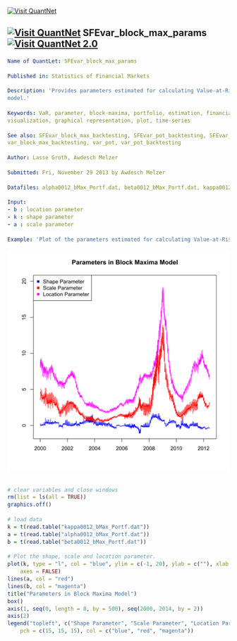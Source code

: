 
[<img src="https://github.com/QuantLet/Styleguide-and-Validation-procedure/blob/master/pictures/banner.png" alt="Visit QuantNet">](http://quantlet.de/index.php?p=info)

## [<img src="https://github.com/QuantLet/Styleguide-and-Validation-procedure/blob/master/pictures/qloqo.png" alt="Visit QuantNet">](http://quantlet.de/) **SFEvar_block_max_params** [<img src="https://github.com/QuantLet/Styleguide-and-Validation-procedure/blob/master/pictures/QN2.png" width="60" alt="Visit QuantNet 2.0">](http://quantlet.de/d3/ia)

```yaml
Name of QuantLet: SFEvar_block_max_params

Published in: Statistics of Financial Markets

Description: 'Provides parameters estimated for calculating Value-at-Risk (VaR) with Block Maxima
model.'

Keywords: VaR, parameter, block-maxima, portfolio, estimation, financial, forecast, risk, data
visualization, graphical representation, plot, time-series

See also: SFEvar_block_max_backtesting, SFEvar_pot_backtesting, SFEvar_pot_params, block_max,
var_block_max_backtesting, var_pot, var_pot_backtesting

Author: Lasse Groth, Awdesch Melzer

Submitted: Fri, November 29 2013 by Awdesch Melzer

Datafiles: alpha0012_bMax_Portf.dat, beta0012_bMax_Portf.dat, kappa0012_bMax_Portf.dat

Input:
- b : location parameter
- k : shape parameter
- a : scale parameter

Example: 'Plot of the parameters estimated for calculating Value-at-Risk with Block Maxima model.'

```

![Picture1](SFEvar_block_max_params-1.png)


```r

# clear variables and close windows
rm(list = ls(all = TRUE))
graphics.off()

# load data
k = t(read.table("kappa0012_bMax_Portf.dat"))
a = t(read.table("alpha0012_bMax_Portf.dat"))
b = t(read.table("beta0012_bMax_Portf.dat"))

# Plot the shape, scale and location parameter.
plot(k, type = "l", col = "blue", ylim = c(-1, 20), ylab = c(""), xlab = c(""), 
    axes = FALSE)
lines(a, col = "red")
lines(b, col = "magenta")
title("Parameters in Block Maxima Model")
box()
axis(1, seq(0, length = 8, by = 500), seq(2000, 2014, by = 2))
axis(2)
legend("topleft", c("Shape Parameter", "Scale Parameter", "Location Parameter"), 
    pch = c(15, 15, 15), col = c("blue", "red", "magenta"))
```

